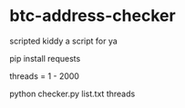 # btc-address-checker

scripted kiddy a script for ya

pip install requests

threads = 1 - 2000 

python checker.py list.txt threads 
